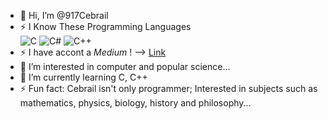 - 👋 Hi, I’m @917Cebrail
- ⚡ I Know These Programming Languages <br>
![C](https://img.shields.io/badge/c-%2300599C.svg?style=for-the-badge&logo=c&logoColor=white) 
![C#](https://img.shields.io/badge/c%23-%23239120.svg?style=for-the-badge&logo=c-sharp&logoColor=white) 
![C++](https://img.shields.io/badge/c++-%2300599C.svg?style=for-the-badge&logo=c%2B%2B&logoColor=white)
- ⚡ I have accont a <i>Medium</i> !   -->   <a href="https://medium.com/@cebolicebo917">Link</a>
- 👀 I’m interested in computer and popular science...
- 🌱 I’m currently learning C, C++
- ⚡ Fun fact: Cebrail isn't only programmer; Interested in subjects such as mathematics, physics, biology, history and philosophy...

<!---
917Cebrail/917Cebrail is a ✨ special ✨ repository because its `README.md` (this file) appears on your GitHub profile.
You can click the Preview link to take a look at your changes.
--->
